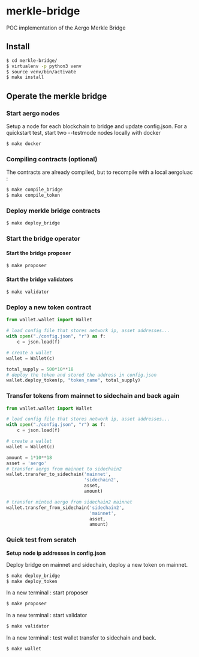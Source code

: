 # merkle-bridge
POC implementation of the Aergo Merkle Bridge

## Install
```sh
$ cd merkle-bridge/
$ virtualenv -p python3 venv
$ source venv/bin/activate
$ make install
```

## Operate the merkle bridge
### Start aergo nodes
Setup a node for each blockchain to bridge and update config.json.
For a quickstart test, start two --testmode nodes locally with docker
```sh
$ make docker
```
### Compiling contracts (optional)
The contracts are already compiled, but to recompile with a local aergoluac :
```sh
$ make compile_bridge
$ make compile_token
```
### Deploy merkle bridge contracts
```sh
$ make deploy_bridge
```
### Start the bridge operator
#### Start the bridge proposer
```sh
$ make proposer
```
#### Start the bridge validators
```sh
$ make validator
```

### Deploy a new token contract
```py
from wallet.wallet import Wallet

# load config file that stores network ip, asset addresses...
with open("./config.json", "r") as f:
    c = json.load(f)

# create a wallet
wallet = Wallet(c)

total_supply = 500*10**18
# deploy the token and stored the address in config.json
wallet.deploy_token(p, "token_name", total_supply)
```

### Transfer tokens from mainnet to sidechain and back again
``` py
from wallet.wallet import Wallet

# load config file that stores network ip, asset addresses...
with open("./config.json", "r") as f:
    c = json.load(f)

# create a wallet
wallet = Wallet(c)

amount = 1*10**18
asset = 'aergo'
# transfer aergo from mainnet to sidechain2
wallet.transfer_to_sidechain('mainnet',
                             'sidechain2',
                             asset,
                             amount)

# transfer minted aergo from sidechain2 mainnet
wallet.transfer_from_sidechain('sidechain2',
                               'mainnet',
                               asset,
                               amount)
```

### Quick test from scratch
**Setup node ip addresses in config.json**

Deploy bridge on mainnet and sidechain, deploy a new token on mainnet.
```sh
$ make deploy_bridge
$ make deploy_token
```
In a new terminal : start proposer
```sh
$ make proposer
```
In a new terminal : start validator
```sh
$ make validator
```
In a new terminal : test wallet transfer to sidechain and back.
```sh
$ make wallet
```
